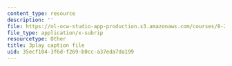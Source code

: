 ```yaml
---
content_type: resource
description: ''
file: https://ol-ocw-studio-app-production.s3.amazonaws.com/courses/8-20-introduction-to-special-relativity-january-iap-2021/35ecf1043f6df269b0cca37eda7da199_Sa1DMeTf8U8.srt
file_type: application/x-subrip
resourcetype: Other
title: 3play caption file
uid: 35ecf104-3f6d-f269-b0cc-a37eda7da199
---
```

